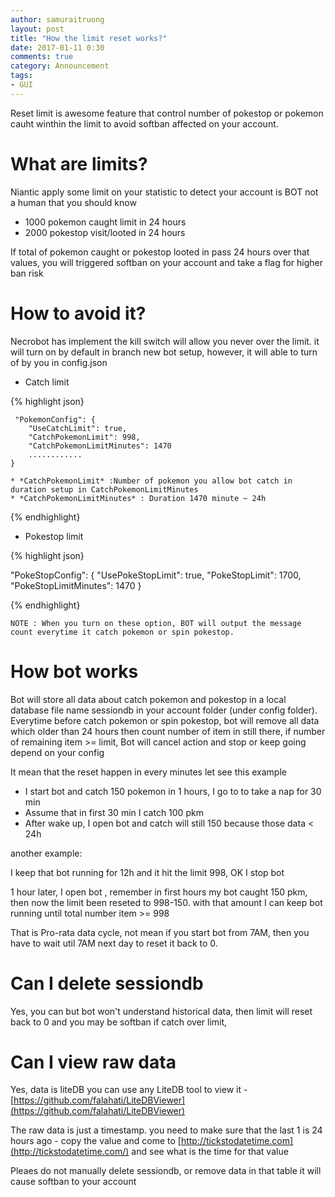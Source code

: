 ```yaml
---
author: samuraitruong
layout: post
title: "How the limit reset works?"
date: 2017-01-11 0:30
comments: true
category: Announcement
tags:
- GUI
---
```


Reset limit is awesome feature that control number of pokestop or pokemon cauht winthin the limit to avoid softban affected on your account. 

# What are limits?

Niantic apply some limit on your statistic to detect your account is BOT not a human that you should know
- 1000 pokemon caught limit in 24 hours
- 2000 pokestop visit/looted in 24 hours

If total of pokemon caught or pokestop looted in pass 24 hours over that values, you will triggered softban on your account and take a flag for higher ban risk

# How to avoid it?
Necrobot has implement the kill switch will allow you never over the limit. it will turn on by default in branch new bot setup, however, it will able to turn of by you in config.json

- Catch limit

{% highlight json}

	 "PokemonConfig": {
	    "UseCatchLimit": true,
	    "CatchPokemonLimit": 998,
	    "CatchPokemonLimitMinutes": 1470
	    ............
	}

	* *CatchPokemonLimit* :Number of pokemon you allow bot catch in duration setup in CatchPokemonLimitMinutes
	* *CatchPokemonLimitMinutes* : Duration 1470 minute ~ 24h

{% endhighlight}


- Pokestop limit

{% highlight json}

 "PokeStopConfig": {
    "UsePokeStopLimit": true,
    "PokeStopLimit": 1700,
    "PokeStopLimitMinutes": 1470
  }

{% endhighlight}

```NOTE : When you turn on these option, BOT will output the message count everytime it catch pokemon or spin pokestop.```

# How bot works
Bot will store all data about catch pokemon and pokestop in a local database file name sessiondb in your account folder (under config folder). Everytime before catch pokemon or spin pokestop, bot will remove all data which older than 24 hours then count number of item in still there, if number of remaining item >= limit, Bot will cancel action and stop or keep going depend on your config

It mean that the reset happen in every minutes let see this example

- I start bot and catch 150 pokemon in 1 hours, I go to to take a nap for 30 min 
- Assume that in first 30 min I catch 100 pkm
- After wake up, I open bot and catch will still 150 because those data < 24h


another example:

I keep that bot running for 12h and it hit the limit 998, OK I stop bot

1 hour later, I open bot , remember in first hours my bot caught 150 pkm, then now the limit been reseted to 998-150. with that amount I can keep bot running until total number item >= 998

That is Pro-rata data cycle, not mean if you start bot from 7AM, then you have to wait util 7AM next day to reset it back to 0.

# Can I delete sessiondb

Yes, you can but bot won't understand historical data, then limit will reset back to 0 and you may be softban if catch over limit, 

# Can I view raw data

Yes, data is liteDB you can use any LiteDB tool to view it - [https://github.com/falahati/LiteDBViewer](https://github.com/falahati/LiteDBViewer)

The raw data is just a timestamp. you need to make sure that the last 1 is 24 hours ago - copy the value and come to [http://tickstodatetime.com](http://tickstodatetime.com/) and see what is the time for that value

Pleaes do not manually delete sessiondb, or remove data in that table it will cause softban to your account





